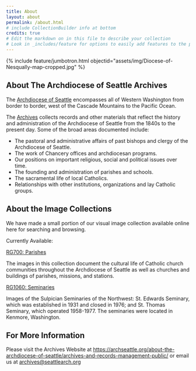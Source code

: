 ```yaml
---
title: About
layout: about
permalink: /about.html
# include CollectionBuilder info at bottom
credits: true
# Edit the markdown on in this file to describe your collection
# Look in _includes/feature for options to easily add features to the page
---
```


{% include feature/jumbotron.html objectid="assets/img/Diocese-of-Nesqually-map-cropped.jpg" %}

## About The Archdiocese of Seattle Archives

The [Archdiocese of Seattle](https://archseattle.org/) encompasses all of Western Washington from border to border, west of the Cascade Mountains to the Pacific Ocean.


The [Archives](https://archseattle.org/about-the-archdiocese-of-seattle/archives-and-records-management-public/) collects records and other materials that reflect the history and administration of the Archdiocese of Seattle from the 1840s to the present day. Some of the broad areas documented include:


* The pastoral and administrative affairs of past bishops and clergy of the Archdiocese of Seattle.
* The work of Chancery offices and archdiocesan programs.
* Our positions on important religious, social and political issues over time.
* The founding and administration of parishes and schools.
* The sacramental life of local Catholics.
* Relationships with other institutions, organizations and lay Catholic groups.


## About the Image Collections

We have made a small portion of our visual image collection available online here for searching and browsing. 


Currently Available:

[RG700: Parishes](https://seattle-archdiocese-archives.github.io/image-collection/browse.html#Parishes)

The images in this collection document the cultural life of Catholic church communities throughout the Archdiocese of Seattle as well as churches and buildings of parishes, missions, and stations. 

[RG1060: Seminaries](https://seattle-archdiocese-archives.github.io/image-collection/browse.html#Seminaries)

Images of the Sulpician Seminaries of the Northwest: St. Edwards Seminary, which was established in 1931 and closed in 1976; and St. Thomas Seminary, which operated 1958-1977. The seminaries were located in Kenmore, Washington. 

## For More Information

Please visit the Archives Website at <https://archseattle.org/about-the-archdiocese-of-seattle/archives-and-records-management-public/> or email us at <archives@seattlearch.org>
